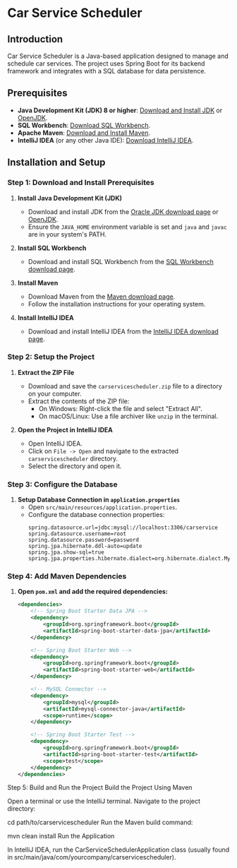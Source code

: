 # Car Service Scheduler

## Introduction
Car Service Scheduler is a Java-based application designed to manage and schedule car services. The project uses Spring Boot for its backend framework and integrates with a SQL database for data persistence.

## Prerequisites
- **Java Development Kit (JDK) 8 or higher**: [Download and Install JDK](https://www.oracle.com/java/technologies/javase-downloads.html) or [OpenJDK](https://jdk.java.net/).
- **SQL Workbench**: [Download SQL Workbench](https://www.sql-workbench.eu/).
- **Apache Maven**: [Download and Install Maven](https://maven.apache.org/download.cgi).
- **IntelliJ IDEA** (or any other Java IDE): [Download IntelliJ IDEA](https://www.jetbrains.com/idea/download/).

## Installation and Setup

### Step 1: Download and Install Prerequisites
1. **Install Java Development Kit (JDK)**
    - Download and install JDK from the [Oracle JDK download page](https://www.oracle.com/java/technologies/javase-downloads.html) or [OpenJDK](https://jdk.java.net/).
    - Ensure the `JAVA_HOME` environment variable is set and `java` and `javac` are in your system's PATH.

2. **Install SQL Workbench**
    - Download and install SQL Workbench from the [SQL Workbench download page](https://www.sql-workbench.eu/).

3. **Install Maven**
    - Download Maven from the [Maven download page](https://maven.apache.org/download.cgi).
    - Follow the installation instructions for your operating system.

4. **Install IntelliJ IDEA**
    - Download and install IntelliJ IDEA from the [IntelliJ IDEA download page](https://www.jetbrains.com/idea/download/).

### Step 2: Setup the Project
1. **Extract the ZIP File**
    - Download and save the `carservicescheduler.zip` file to a directory on your computer.
    - Extract the contents of the ZIP file:
        - On Windows: Right-click the file and select "Extract All".
        - On macOS/Linux: Use a file archiver like `unzip` in the terminal.

2. **Open the Project in IntelliJ IDEA**
    - Open IntelliJ IDEA.
    - Click on `File -> Open` and navigate to the extracted `carservicescheduler` directory.
    - Select the directory and open it.

### Step 3: Configure the Database
1. **Setup Database Connection in `application.properties`**
    - Open `src/main/resources/application.properties`.
    - Configure the database connection properties:
      ```properties
      spring.datasource.url=jdbc:mysql://localhost:3306/carservice
      spring.datasource.username=root
      spring.datasource.password=password
      spring.jpa.hibernate.ddl-auto=update
      spring.jpa.show-sql=true
      spring.jpa.properties.hibernate.dialect=org.hibernate.dialect.MySQL5Dialect
      ```

### Step 4: Add Maven Dependencies
1. **Open `pom.xml` and add the required dependencies:**
   ```xml
   <dependencies>
       <!-- Spring Boot Starter Data JPA -->
       <dependency>
           <groupId>org.springframework.boot</groupId>
           <artifactId>spring-boot-starter-data-jpa</artifactId>
       </dependency>

       <!-- Spring Boot Starter Web -->
       <dependency>
           <groupId>org.springframework.boot</groupId>
           <artifactId>spring-boot-starter-web</artifactId>
       </dependency>

       <!-- MySQL Connector -->
       <dependency>
           <groupId>mysql</groupId>
           <artifactId>mysql-connector-java</artifactId>
           <scope>runtime</scope>
       </dependency>

       <!-- Spring Boot Starter Test -->
       <dependency>
           <groupId>org.springframework.boot</groupId>
           <artifactId>spring-boot-starter-test</artifactId>
           <scope>test</scope>
       </dependency>
   </dependencies>

Step 5: Build and Run the Project
Build the Project Using Maven

Open a terminal or use the IntelliJ terminal.
Navigate to the project directory:

cd path/to/carservicescheduler
Run the Maven build command:

mvn clean install
Run the Application

In IntelliJ IDEA, run the CarServiceSchedulerApplication class (usually found in src/main/java/com/yourcompany/carservicescheduler).
